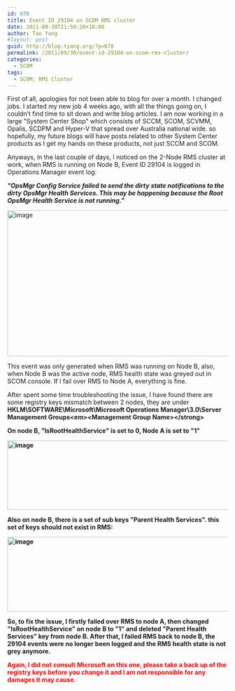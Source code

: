 ```yaml
---
id: 678
title: Event ID 29104 on SCOM RMS cluster
date: 2011-09-30T21:59:20+10:00
author: Tao Yang
#layout: post
guid: http://blog.tyang.org/?p=678
permalink: /2011/09/30/event-id-29104-on-scom-rms-cluster/
categories:
  - SCOM
tags:
  - SCOM; RMS Cluster
---
```

First of all, apologies for not been able to blog for over a month. I changed jobs. I started my new job 4 weeks ago, with all the things going on, I couldn’t find time to sit down and write blog articles. I am now working in a large "System Center Shop" which consists of SCCM, SCOM, SCVMM, Opalis, SCDPM and Hyper-V that spread over Australia national wide. so hopefully, my future blogs will have posts related to other System Center products as I get my hands on these products, not just SCCM and SCOM.

Anyways, in the last couple of days, I noticed on the 2-Node RMS cluster at work, when RMS is running on Node B, Event ID 29104 is logged in Operations Manager event log:

<strong><em>"OpsMgr Config Service failed to send the dirty state notifications to the dirty OpsMgr Health Services. This may be happening because the Root OpsMgr Health Service is not running."</em></strong>

<a href="http://blog.tyang.org/wp-content/uploads/2011/09/image.png"><img style="background-image: none; padding-left: 0px; padding-right: 0px; display: inline; padding-top: 0px; border: 0px;" title="image" src="http://blog.tyang.org/wp-content/uploads/2011/09/image_thumb.png" alt="image" width="580" height="333" border="0" /></a>

This event was only generated when RMS was running on Node B, also, when Node B was the active node, RMS health state was greyed out in SCOM console. If I fail over RMS to Node A, everything is fine.

After spent some time troubleshooting the issue, I have found there are some registry keys mismatch between 2 nodes, they are under <strong>HKLM\SOFTWARE\Microsoft\Microsoft Operations Manager\3.0\Server Management Groups\<em>&lt;Management Group Name&gt;</em>\</strong>

On node B, "IsRootHealthService" is set to 0, Node A is set to "1"

<a href="http://blog.tyang.org/wp-content/uploads/2011/09/image1.png"><img style="background-image: none; padding-left: 0px; padding-right: 0px; display: inline; padding-top: 0px; border: 0px;" title="image" src="http://blog.tyang.org/wp-content/uploads/2011/09/image_thumb1.png" alt="image" width="580" height="158" border="0" /></a>

Also on node B, there is a set of sub keys "Parent Health Services". this set of keys should not exist in RMS:

<a href="http://blog.tyang.org/wp-content/uploads/2011/09/image2.png"><img style="background-image: none; padding-left: 0px; padding-right: 0px; display: inline; padding-top: 0px; border: 0px;" title="image" src="http://blog.tyang.org/wp-content/uploads/2011/09/image_thumb2.png" alt="image" width="580" height="170" border="0" /></a>

So, to fix the issue, I firstly failed over RMS to node A, then changed "IsRootHealthService" on node B to "1" and deleted "Parent Health Services" key from node B. After that, I failed RMS back to node B, the 29104 events were no longer been logged and the RMS health state is not grey anymore.

<span style="color: #ff0000;">Again, I did not consult Microsoft on this one, please take a back up of the registry keys before you change it and I am not responsible for any damages it may cause.</span>